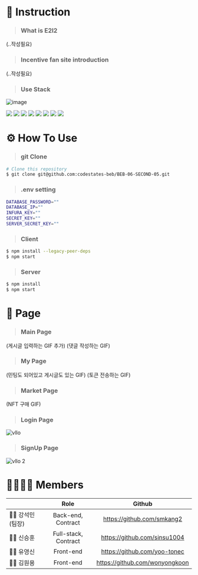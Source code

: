 
# 👋 Instruction
>### What is E2I2 
(..작성필요)
>### Incentive fan site introduction
(..작성필요)
>### Use Stack
![image](https://user-images.githubusercontent.com/45747187/200584834-9587ef3b-b6b9-4f75-8405-c10f517e60ad.png)

<div><img src="https://img.shields.io/badge/Express-000000?style=flat-square&logo=express&logoColor=white"/> <img src="https://img.shields.io/badge/Node.js-339933?style=flat-square&logo=node.js&logoColor=white"/> <img src="https://img.shields.io/badge/React-61DAFB?style=flat-square&logo=react&logoColor=black"/> <img src="https://img.shields.io/badge/MySQL-4479A1?style=flat-square&logo=mysql&logoColor=white"/> <img src="https://img.shields.io/badge/Web3.js-F16822?style=flat-square&logo=web3.js&logoColor=black"/> <img src="https://img.shields.io/badge/IPFS-65C2CB?style=flat-square&logo=ipfs&logoColor=white"/> <img src="https://img.shields.io/badge/Bootstrap-7952B3?style=flat-square&logo=bootstrap&logoColor=black"/> <img src="https://img.shields.io/badge/RactRouter-CA4245?style=flat-square&logo=reactRouter&logoColor=black"/></div>

# ⚙️ How To Use
>### git Clone
```bash
# Clone this repository
$ git clone git@github.com:codestates-beb/BEB-06-SECOND-05.git
````
>### .env setting
```bash
DATABASE_PASSWORD=""
DATABASE_IP=""
INFURA_KEY=""
SECRET_KEY=""
SERVER_SECRET_KEY=""
```
>### Client
```bash
$ npm install --legacy-peer-deps
$ npm start
```
>### Server
```bash
$ npm install
$ npm start
```

# 📜 Page
>### Main Page
(게시글 입력하는 GIF 추가)
(댓글 작성하는 GIF)
>### My Page
(민팅도 되어있고 게시글도 있는 GIF)
(토큰 전송하는 GIF)
>### Market Page
(NFT 구매 GIF)
>### Login Page
![vllo](https://user-images.githubusercontent.com/45747187/200590546-c970cae4-9831-41a1-b723-568f4427a72f.gif)

>### SignUp Page
![vllo 2](https://user-images.githubusercontent.com/45747187/200590983-091a2c07-f8af-406d-8dc3-381f464a5282.gif)


# 👨‍👩‍👦‍👦 Members
||Role|Github|
|---|:---:|:---:|
|🧑‍💻 강석민(팀장)|Back-end, Contract|https://github.com/smkang2|
|🧑‍💻 신승훈|Full-stack, Contract|https://github.com/sinsu1004|
|🧑‍💻 유영신|Front-end|https://github.com/yoo-tonec|
|🧑‍💻 김원용|Front-end|https://github.com/wonyongkoon|




